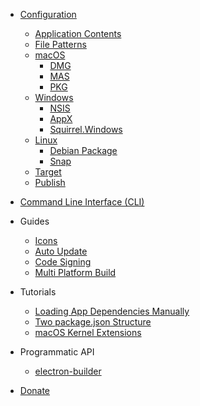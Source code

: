 * [Configuration](configuration/configuration.md)
  * [Application Contents](/configuration/contents.md)
  * [File Patterns](file-patterns.md)
  * [macOS](configuration/mac.md)
    * [DMG](configuration/dmg.md)
    * [MAS](configuration/mas.md)
    * [PKG](configuration/pkg.md)
  * [Windows](configuration/win.md)
    * [NSIS](configuration/nsis.md)
    * [AppX](configuration/appx.md)
    * [Squirrel.Windows](configuration/squirrel-windows.md)
  * [Linux](configuration/linux.md)
    * [Debian Package](configuration/deb.md)
    * [Snap](configuration/snap.md)
  * [Target](configuration/target.md)
  * [Publish](configuration/publish.md)
  
* [Command Line Interface (CLI)](cli.md)
  
* Guides
  * [Icons](icons.md)
  * [Auto Update](auto-update.md)
  * [Code Signing](code-signing.md)
  * [Multi Platform Build](multi-platform-build.md)
  
* Tutorials
  * [Loading App Dependencies Manually](tutorials/loading-app-dependencies-manually.md)
  * [Two package.json Structure](tutorials/two-package-structure.md)
  * [macOS Kernel Extensions](tutorials/macos-kernel-extensions.md)
  
* Programmatic API
  * [electron-builder](api/electron-builder.md)
  
* [Donate](donate.md)